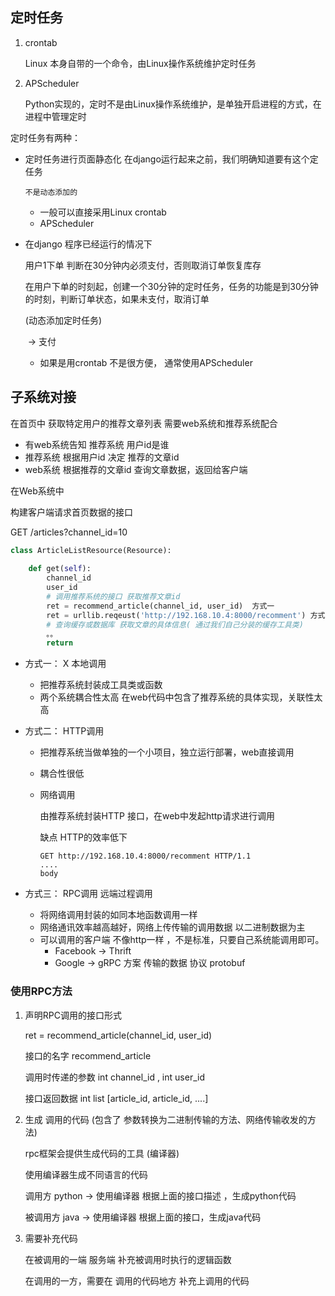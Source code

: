 ## 定时任务

1. crontab 

    Linux 本身自带的一个命令，由Linux操作系统维护定时任务

2. APScheduler 

    Python实现的，定时不是由Linux操作系统维护，是单独开启进程的方式，在进程中管理定时



定时任务有两种：

* 定时任务进行页面静态化   在django运行起来之前，我们明确知道要有这个定任务

      不是动态添加的

    * 一般可以直接采用Linux crontab
    * APScheduler

* 在django 程序已经运行的情况下

    用户1下单  判断在30分钟内必须支付，否则取消订单恢复库存 

    在用户下单的时刻起，创建一个30分钟的定时任务，任务的功能是到30分钟的时刻，判断订单状态，如果未支付，取消订单

    (动态添加定时任务)

    ​    -> 支付

    * 如果是用crontab 不是很方便， 通常使用APScheduler

## 子系统对接

在首页中  获取特定用户的推荐文章列表 需要web系统和推荐系统配合

* 有web系统告知 推荐系统 用户id是谁
* 推荐系统 根据用户id 决定 推荐的文章id
* web系统 根据推荐的文章id 查询文章数据，返回给客户端



在Web系统中

构建客户端请求首页数据的接口

GET  /articles?channel_id=10

```python
class ArticleListResource(Resource):
    
    def get(self):
        channel_id
        user_id
        # 调用推荐系统的接口 获取推荐文章id
        ret = recommend_article(channel_id, user_id)  方式一
        ret = urllib.reqeust('http://192.168.10.4:8000/recomment') 方式二
        # 查询缓存或数据库 获取文章的具体信息( 通过我们自己分装的缓存工具类)
        。。
        return 
```

* 方式一： X  本地调用
    * 把推荐系统封装成工具类或函数
    * 两个系统耦合性太高 在web代码中包含了推荐系统的具体实现，关联性太高

* 方式二： HTTP调用

    * 把推荐系统当做单独的一个小项目，独立运行部署，web直接调用

    * 耦合性很低

    * 网络调用

        由推荐系统封装HTTP 接口，在web中发起http请求进行调用

        缺点  HTTP的效率低下

        ```
        GET http://192.168.10.4:8000/recomment HTTP/1.1
        ....
        body
        ```

* 方式三： RPC调用  远端过程调用

    * 将网络调用封装的如同本地函数调用一样
    * 网络通讯效率越高越好，网络上传传输的调用数据 以二进制数据为主
    * 可以调用的客户端 不像http一样 ，不是标准，只要自己系统能调用即可。
        * Facebook -> Thrift 
        * Google -> gRPC 方案  传输的数据 协议 protobuf 

    

### 使用RPC方法

1. 声明RPC调用的接口形式

     ret = recommend_article(channel_id, user_id)

    接口的名字 recommend_article

    调用时传递的参数 int channel_id  , int user_id

    接口返回数据 int  list    [article_id, article_id, ....]

    

2. 生成 调用的代码 (包含了 参数转换为二进制传输的方法、网络传输收发的方法)

    rpc框架会提供生成代码的工具 (编译器)

    使用编译器生成不同语言的代码

    调用方 python -> 使用编译器 根据上面的接口描述 ，生成python代码

    被调用方 java -> 使用编译器 根据上面的接口，生成java代码

    

3. 需要补充代码

    在被调用的一端 服务端 补充被调用时执行的逻辑函数

    在调用的一方，需要在 调用的代码地方 补充上调用的代码





















